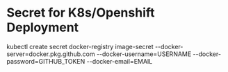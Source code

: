 # Secret for K8s/Openshift Deployment

kubectl create secret docker-registry image-secret --docker-server=docker.pkg.github.com --docker-username=USERNAME --docker-password=GITHUB_TOKEN --docker-email=EMAIL